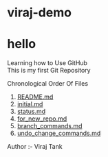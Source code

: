 # viraj-demo
# hello
Learning how to Use GitHub<br>
This is my first Git Repository
<br>

Chronological Order Of Files 
1) [README.md](https://github.com/VirajTank/viraj-demo/blob/main/README.md)
2) [initial.md](https://github.com/VirajTank/viraj-demo/blob/main/initial.md)
3) [status.md](https://github.com/VirajTank/viraj-demo/blob/main/status.md)
4) [for_new_repo.md](https://github.com/VirajTank/viraj-demo/blob/main/for_new_repo.md)
5) [branch_commands.md](https://github.com/VirajTank/viraj-demo/blob/feature1/branch_commands.md)
6) [undo_change_commands.md](https://github.com/VirajTank/viraj-demo/blob/main/undo_change_commands.md)

Author :- Viraj Tank

